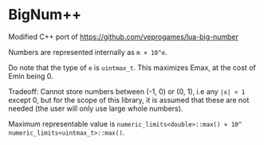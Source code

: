 # BigNum++
Modified C++ port of https://github.com/veprogames/lua-big-number

Numbers are represented internally as `m × 10^e`.

Do note that the type of `e` is `uintmax_t`. This maximizes Emax, at the cost of Emin being 0.

Tradeoff: Cannot store numbers between (-1, 0) or (0, 1), i.e any `|x| < 1` except 0, but for the scope of this library, it is assumed that these are not needed (the user will only use large whole numbers).

Maximum representable value is `numeric_limits<double>::max() × 10^ numeric_limits<uintmax_t>::max()`.

